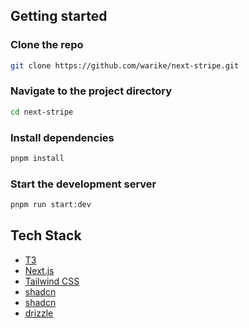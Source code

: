 ## Getting started


### Clone the repo

```bash
git clone https://github.com/warike/next-stripe.git
```

### Navigate to the project directory

```bash
cd next-stripe
```

### Install dependencies

```bash
pnpm install
```

### Start the development server

```bash
pnpm run start:dev
```


## Tech Stack


- [T3](https://create.t3.gg/)
- [Next.js](https://nextjs.org)
- [Tailwind CSS](https://tailwindcss.com)
- [shadcn](https://ui.shadcn.com/)
- [shadcn](https://stripe.com/)
- [drizzle](https://orm.drizzle.team//)

